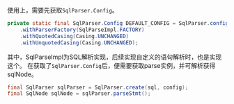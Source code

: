 使用上，需要先获取`SqlParser.Config`。
```java
private static final SqlParser.Config DEFAULT_CONFIG = SqlParser.config()  
	.withParserFactory(SqlParseImpl.FACTORY)  
	.withQuotedCasing(Casing.UNCHANGED)  
	.withUnquotedCasing(Casing.UNCHANGED);
```

其中，SqlParseImpl为SQL解析实现，后续实现自定义的语句解析时，也是实现这个。
在获取了`SqlParser.Config`后，便需要获取parse实例，并可解析获得sqlNode。
```java
final SqlParser sqlParser = SqlParser.create(sql, config);
final SqlNode sqlNode = sqlParser.parseStmt();
```
